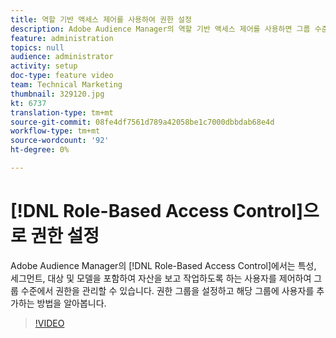 ```yaml
---
title: 역할 기반 액세스 제어를 사용하여 권한 설정
description: Adobe Audience Manager의 역할 기반 액세스 제어를 사용하면 그룹 수준에서 권한을 관리할 수 있으며 트레이트, 세그먼트, 대상, 모델 등 자산을 보고 작업할 사람을 제어할 수 있습니다. 권한 그룹을 설정하고 해당 그룹에 사용자를 추가하는 방법을 알아봅니다.
feature: administration
topics: null
audience: administrator
activity: setup
doc-type: feature video
team: Technical Marketing
thumbnail: 329120.jpg
kt: 6737
translation-type: tm+mt
source-git-commit: 08fe4df7561d789a42058be1c7000dbbdab68e4d
workflow-type: tm+mt
source-wordcount: '92'
ht-degree: 0%

---
```



# [!DNL Role-Based Access Control]으로 권한 설정

Adobe Audience Manager의 [!DNL Role-Based Access Control]에서는 특성, 세그먼트, 대상 및 모델을 포함하여 자산을 보고 작업하도록 하는 사용자를 제어하여 그룹 수준에서 권한을 관리할 수 있습니다. 권한 그룹을 설정하고 해당 그룹에 사용자를 추가하는 방법을 알아봅니다.

>[!VIDEO](https://video.tv.adobe.com/v/329120/?quality=12&learn=on)
